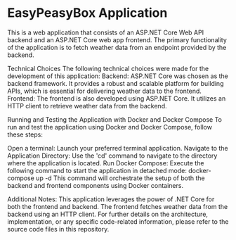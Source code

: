 # EasyPeasyBox Application
This is a web application that consists of an ASP.NET Core Web API backend and an ASP.NET Core web app frontend. The primary functionality of the application is to fetch weather data from an endpoint provided by the backend.

Technical Choices
The following technical choices were made for the development of this application:
Backend: ASP.NET Core was chosen as the backend framework. It provides a robust and scalable platform for building APIs, which is essential for delivering weather data to the frontend.
Frontend: The frontend is also developed using ASP.NET Core. It utilizes an HTTP client to retrieve weather data from the backend.

Running and Testing the Application with Docker and Docker Compose
To run and test the application using Docker and Docker Compose, follow these steps:

Open a terminal: Launch your preferred terminal application.
Navigate to the Application Directory: Use the 'cd' command to navigate to the directory where the application is located.
Run Docker Compose: Execute the following command to start the application in detached mode:
docker-compose up -d
This command will orchestrate the setup of both the backend and frontend components using Docker containers.

Additional Notes:
This application leverages the power of .NET Core for both the frontend and backend. The frontend fetches weather data from the backend using an HTTP client.
For further details on the architecture, implementation, or any specific code-related information, please refer to the source code files in this repository.
